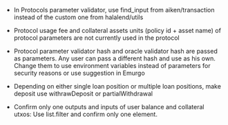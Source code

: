 - In Protocols parameter validator, use find_input from aiken/transaction instead of the custom one from halalend/utils
- Protocol usage fee and collateral assets units (policy id + asset name) of protocol parameters are not currently used in the protocol
- Protocol parameter validator hash and oracle validator hash are passed as parameters. Any user can pass a different hash and use as his own. Change them to use environment variables instead of parameters for security reasons or use suggestion in Emurgo

- Depending on either single loan position or multiple loan positions, make deposit use withrawDeposit or partialWithdrawal

<!-- RECOMMENDED CHANGES -->
- Confirm only one outputs and inputs of user balance and collateral utxos: Use list.filter and confirm only one element.
